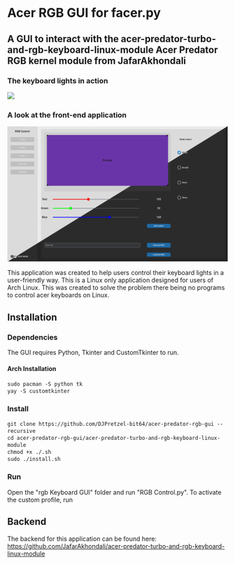 # Acer RGB GUI for facer.py
## A GUI to interact with the acer-predator-turbo-and-rgb-keyboard-linux-module Acer Predator RGB kernel module from JafarAkhondali

### The keyboard lights in action
![](https://raw.githubusercontent.com/JafarAkhondali/acer-predator-turbo-and-rgb-keyboard-linux-module/main/keyboard.webp)

### A look at the front-end application
![](https://raw.githubusercontent.com/ample-samples/web-portfolio/190384147cc67410606e54d72615f6b22b3a66ed/src/files/pictures/RGB%20Acer%20GUI.png)

This application was created to help users control their keyboard lights in a user-friendly way. This is a Linux only application designed for users of Arch Linux. This was created to solve the problem there being no programs to control acer keyboards on Linux.

## Installation

### Dependencies
The GUI requires Python, Tkinter and CustomTkinter to run.

#### Arch Installation
```
sudo pacman -S python tk
yay -S customtkinter
```

### Install
```
git clone https://github.com/DJPretzel-bit64/acer-predator-rgb-gui --recursive
cd acer-predator-rgb-gui/acer-predator-turbo-and-rgb-keyboard-linux-module
chmod +x ./.sh
sudo ./install.sh
```

### Run
Open the "rgb Keyboard GUI" folder and run "RGB Control.py". To activate the custom profile, run 

## Backend
The backend for this application can be found here: https://github.com/JafarAkhondali/acer-predator-turbo-and-rgb-keyboard-linux-module

